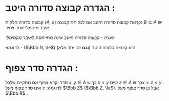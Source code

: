# הגדרה קבוצה סדורה היטב : 
קבוצה סדורה חלקית ($A, \le$) נקראת קבוצה סדורה היטב אם לכל תת קבוצה $B \subseteq A$ יש איבר מינימלי אחד ויחיד.

*הערה - קבוצה סדורה היטב אינה מתייחסת לאיבר מקסימלי*

לדוגמא - ($\Bbb N, \le$) היא קבוצה סדורה היטב (**וגם** זהו יחד מלא)


# הגדרה סדר צפוף : 
סדר יקרא צפוף אם מתקיים שלכל $x,y \in A$ כך ש $x \lt y$ קיים $z \in A$ כך ש$x \lt z \lt y$ .
לדוגמה: $\le$ אינו סדר צפוף מעל $\Bbb Z$ ($\Bbb Z, \le$). אבל כן סדר צפוף מעל $\Bbb R$ .